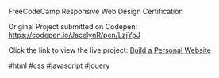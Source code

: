 FreeCodeCamp Responsive Web Design Certification

Original Project submitted on Codepen: https://codepen.io/JacelynR/pen/LzjYpJ

Click the link to view the live project:
[Build a Personal Website](https://jacelynr.github.io/local-weather-app/)

#html #css #javascript #jquery

